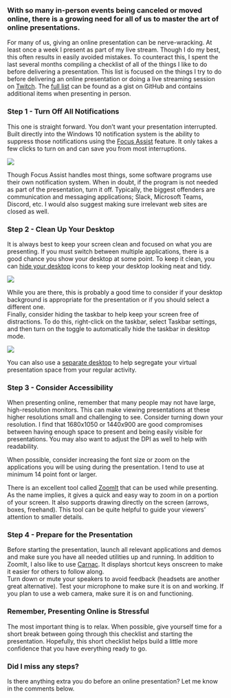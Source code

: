 

### With so many in-person events being canceled or moved online, there is a growing need for all of us to master the art of online presentations.

For many of us, giving an online presentation can be nerve-wracking. At least once a week I present as part of my live stream. Though I do my best, this often results in easily avoided mistakes. To counteract this, I spent the last several months compiling a checklist of all of the things I like to do before delivering a presentation. This list is focused on the things I try to do before delivering an online presentation or doing a live streaming session on [Twitch](https://twitch.keboo.dev). The [full list](https://gist.github.com/Keboo/387332ebb3fa3e2b0790f253fb2d063f) can be found as a gist on GitHub and contains additional items when presenting in person.

### Step 1 - Turn Off All Notifications

This one is straight forward. You don’t want your presentation interrupted. Built directly into the Windows 10 notification system is the ability to suppress those notifications using the [Focus Assist](https://blogs.windows.com/windowsexperience/2018/05/09/windows-10-tip-how-to-enable-focus-assist-in-the-windows-10-april-2018-update/) feature. It only takes a few clicks to turn on and can save you from most interruptions.

![](https://intellitect.comhttps://intellitect.com/wp-content/uploads/2020/05/image1.gif)

Though Focus Assist handles most things, some software programs use their own notification system. When in doubt, if the program is not needed as part of the presentation, turn it off. Typically, the biggest offenders are communication and messaging applications; Slack, Microsoft Teams, Discord, etc. I would also suggest making sure irrelevant web sites are closed as well.

### Step 2 - Clean Up Your Desktop

It is always best to keep your screen clean and focused on what you are presenting. If you must switch between multiple applications, there is a good chance you show your desktop at some point. To keep it clean, you can [hide your desktop](https://support.microsoft.com/en-us/help/15058/windows-10-show-hide-resize-desktop-icons) icons to keep your desktop looking neat and tidy.

![](https://intellitect.comhttps://intellitect.com/wp-content/uploads/2020/05/image2.gif)

While you are there, this is probably a good time to consider if your desktop background is appropriate for the presentation or if you should select a different one.  
Finally, consider hiding the taskbar to help keep your screen free of distractions. To do this, right-click on the taskbar, select Taskbar settings, and then turn on the toggle to automatically hide the taskbar in desktop mode.

![](https://intellitect.comhttps://intellitect.com/wp-content/uploads/2020/05/image3-1024x837.gif)

You can also use a [separate desktop](https://support.microsoft.com/en-us/help/4028538/windows-10-multiple-desktops) to help segregate your virtual presentation space from your regular activity.

### Step 3 - Consider Accessibility

When presenting online, remember that many people may not have large, high-resolution monitors. This can make viewing presentations at these higher resolutions small and challenging to see. Consider turning down your resolution. I find that 1680x1050 or 1440x900 are good compromises between having enough space to present and being easily visible for presentations. You may also want to adjust the DPI as well to help with readability.

When possible, consider increasing the font size or zoom on the applications you will be using during the presentation. I tend to use at minimum 14 point font or larger.

There is an excellent tool called [ZoomIt](https://docs.microsoft.com/en-us/sysinternals/downloads/zoomit) that can be used while presenting. As the name implies, it gives a quick and easy way to zoom in on a portion of your screen. It also supports drawing directly on the screen (arrows, boxes, freehand). This tool can be quite helpful to guide your viewers’ attention to smaller details.

### Step 4 - Prepare for the Presentation

Before starting the presentation, launch all relevant applications and demos and make sure you have all needed utilities up and running. In addition to ZoomIt, I also like to use [Carnac](https://github.com/Code52/carnac). It displays shortcut keys onscreen to make it easier for others to follow along.  
Turn down or mute your speakers to avoid feedback (headsets are another great alternative). Test your microphone to make sure it is on and working. If you plan to use a web camera, make sure it is on and functioning.

### Remember, Presenting Online is Stressful

The most important thing is to relax. When possible, give yourself time for a short break between going through this checklist and starting the presentation. Hopefully, this short checklist helps build a little more confidence that you have everything ready to go.

### Did I miss any steps?

Is there anything extra you do before an online presentation? Let me know in the comments below.
